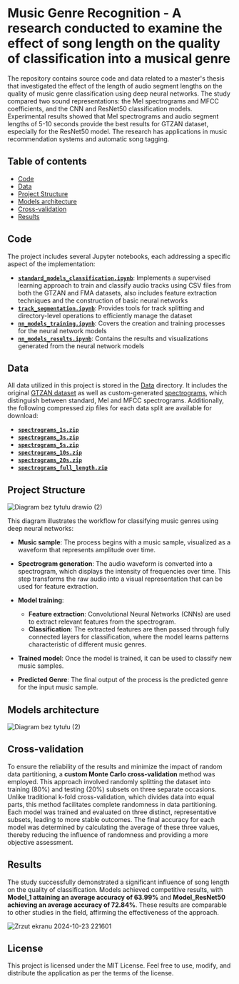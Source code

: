# Music Genre Recognition - A research conducted to examine the effect of song length on the quality of classification into a musical genre

The repository contains source code and data related to a master's thesis that investigated the effect of the length of audio segment lengths on the quality of music genre classification using deep neural networks. The study compared two sound representations: the Mel spectrograms and MFCC coefficients, and the CNN and ResNet50 classification models. Experimental results showed that Mel spectrograms and audio segment lengths of 5-10 seconds provide the best results for GTZAN dataset, especially for the ResNet50 model. The research has applications in music recommendation systems and automatic song tagging.

## Table of contents
- [Code](Code)
- [Data](Data)
- [Project Structure](Project%20Structure)
- [Models architecture](Model%20architecture)
- [Cross-validation](Cross-validation)
- [Results](Results)
  
## Code
The project includes several Jupyter notebooks, each addressing a specific aspect of the implementation:
- [**`standard_models_classification.ipynb`**](standard_models_classification.ipynb): Implements a supervised learning approach to train and classify audio tracks using CSV files from both the GTZAN and FMA datasets, also includes feature extraction techniques and  the construction of basic neural networks
- [**`track_segmentation.ipynb`**](track_segmentation.ipynb): Provides tools for track splitting and directory-level operations to efficiently manage the dataset
- [**`nn_models_training.ipynb`**](nn_models_training.ipynb): Covers the creation and training processes for the neural network models
- [**`nn_models_results.ipynb`**](nn_models_results.ipynb): Contains the results and visualizations generated from the neural network models
  
## Data
All data utilized in this project is stored in the [Data](Data/) directory. It includes the original [GTZAN dataset](Data/Original%20GTZAN%20data/) as well as custom-generated [spectrograms](Data/Spectrograms), which distinguish between standard, Mel and MFCC spectrograms. Additionally, the following compressed zip files for each data split are available for download:
- [**`spectrograms_1s.zip`**](https://drive.google.com/file/d/1vxjNcUdFdhW1p7wTddkkSll-HxP8K-7W/view?usp=sharing)
- [**`spectrograms_3s.zip`**](https://drive.google.com/file/d/1YxlklfsPRNBh-n-lTQm2Q8A0YWZdnNt9/view?usp=drive_link)
- [**`spectrograms_5s.zip`**](https://drive.google.com/file/d/1OwveDXfZGhnc36ecxEDpujncuTEH2mX7/view?usp=drive_link)
- [**`spectrograms_10s.zip`**](https://drive.google.com/file/d/1RoRnAqqCYD6R5pAATPDwkRC25Jd5VMBN/view?usp=drive_link)
- [**`spectrograms_20s.zip`**](https://drive.google.com/file/d/19ZWyA6fu_w7OoCJemZeBvWtd7PjO8WRu/view?usp=drive_link)
- [**`spectrograms_full_length.zip`**](https://drive.google.com/file/d/1bmEvXJJ8nP5iQArlmckXFacq0nXMwyF3/view?usp=drive_link)

## Project Structure

![Diagram bez tytułu drawio (2)](https://github.com/user-attachments/assets/5303f06b-feff-42fa-b7a5-9dc3b3d4cc9d)

This diagram illustrates the workflow for classifying music genres using deep neural networks:

- **Music sample**: The process begins with a music sample, visualized as a waveform that represents amplitude over time.

- **Spectrogram generation**: The audio waveform is converted into a spectrogram, which displays the intensity of frequencies over time. This step transforms the raw audio into a visual representation that can be used for feature extraction.

- **Model training**:

  - **Feature extraction**: Convolutional Neural Networks (CNNs) are used to extract relevant features from the spectrogram.
  - **Classification**: The extracted features are then passed through fully connected layers for classification, where the model learns patterns characteristic of different music genres.
- **Trained model**: Once the model is trained, it can be used to classify new music samples.

- **Predicted Genre**: The final output of the process is the predicted genre for the input music sample.

## Models architecture
![Diagram bez tytułu (2)](https://github.com/user-attachments/assets/b1a1b497-3a78-4068-be9a-5184be263d50)

## Cross-validation
To ensure the reliability of the results and minimize the impact of random data partitioning, a **custom Monte Carlo cross-validation** method was employed. This approach involved randomly splitting the dataset into training (80%) and testing (20%) subsets on three separate occasions. Unlike traditional k-fold cross-validation, which divides data into equal parts, this method facilitates complete randomness in data partitioning. Each model was trained and evaluated on three distinct, representative subsets, leading to more stable outcomes. The final accuracy for each model was determined by calculating the average of these three values, thereby reducing the influence of randomness and providing a more objective assessment.

## Results
The study successfully demonstrated a significant influence of song length on the quality of classification. Models achieved competitive results, with **Model_1 attaining an average accuracy of 63.99%** and **Model_ResNet50 achieving an average accuracy of 72.84%**. These results are comparable to other studies in the field, affirming the effectiveness of the approach.

![Zrzut ekranu 2024-10-23 221601](https://github.com/user-attachments/assets/575315ed-67fd-458d-b59b-f477bb77529a)

## License
This project is licensed under the MIT License. Feel free to use, modify, and distribute the application as per the terms of the license.






